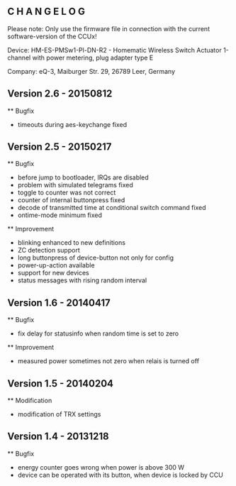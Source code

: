 ﻿C H A N G E L O G
-----------------

Please note: Only use the firmware file in connection with the current software-version of the CCUx!

Device: HM-ES-PMSw1-Pl-DN-R2 - Homematic Wireless Switch Actuator 1-channel with power metering, plug adapter type E

Company: eQ-3, Maiburger Str. 29, 26789 Leer, Germany



Version 2.6 - 20150812
----------------------
** Bugfix
   * timeouts during aes-keychange fixed


Version 2.5 - 20150217
--------------------------------------------------------------
** Bugfix
   * before jump to bootloader, IRQs are disabled
   * problem with simulated telegrams fixed
   * toggle to counter was not correct
   * counter of internal buttonpress fixed
   * decode of transmitted time at conditional switch command fixed
   * ontime-mode minimum fixed

** Improvement
   * blinking enhanced to new definitions
   * ZC detection support
   * long buttonpress of device-button not only for config
   * power-up-action available
   * support for new devices
   * status messages with rising random interval 
   
   
Version 1.6 - 20140417
--------------------------------------------------------------
** Bugfix
   * fix delay for statusinfo when random time is set to zero

** Improvement
   * measured power sometimes not zero when relais is turned off


Version 1.5 - 20140204
--------------------------------------------------------------
** Modification
   * modification of TRX settings


Version 1.4 - 20131218
--------------------------------------------------------------
** Bugfix
   * energy counter goes wrong when power is above 300 W
   * device can be operated with its button, when device is locked by CCU